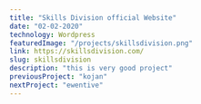 ```yaml
---
title: "Skills Division official Website"
date: "02-02-2020"
technology: Wordpress
featuredImage: "/projects/skillsdivision.png"
link: https://skillsdivision.com/
slug: skillsdivision
description: "this is very good project"
previousProject: "kojan"
nextProject: "ewentive"
---
```

